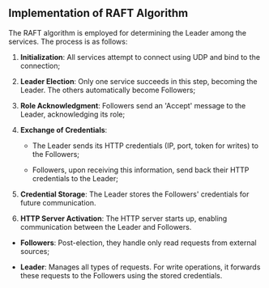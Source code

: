 
## Implementation of RAFT Algorithm

The RAFT algorithm is employed for determining the Leader among the services. The process is as follows:

1. **Initialization**: All services attempt to connect using UDP and bind to the connection;

2. **Leader Election**: Only one service succeeds in this step, becoming the Leader. The others automatically become Followers;

3. **Role Acknowledgment**: Followers send an 'Accept' message to the Leader, acknowledging its role;

4. **Exchange of Credentials**:

   - The Leader sends its HTTP credentials (IP, port, token for writes) to the Followers;

   - Followers, upon receiving this information, send back their HTTP credentials to the Leader;

5. **Credential Storage**: The Leader stores the Followers' credentials for future communication.

6. **HTTP Server Activation**: The HTTP server starts up, enabling communication between the Leader and Followers.



- **Followers**: Post-election, they handle only read requests from external sources;

- **Leader**: Manages all types of requests. For write operations, it forwards these requests to the Followers using the stored credentials.

